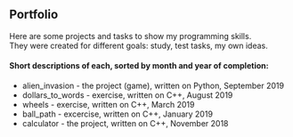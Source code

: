 ## Portfolio
Here are some projects and tasks to show my programming skills.  
They were created for different goals: study, test tasks, my own ideas.  

#### Short descriptions of each, sorted by month and year of completion:  
* alien_invasion - the project (game), written on Python, September 2019  
* dollars_to_words - exercise, written on C++, August 2019  
* wheels - exercise, written on C++, March 2019  
* ball_path - excercise, written on C++, January 2019  
* calculator - the project, written on C++, November 2018  
